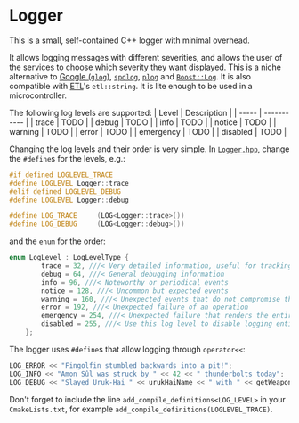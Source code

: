 # Logger

This is a small, self-contained C++ logger with minimal overhead.

It allows logging messages with different severities, and allows the user of the services to choose which severity they want displayed.
This is a niche alternative to [Google (`glog`)](), [`spdlog`](), [`plog`]() and [`Boost::Log`]().
It is also compatible with [ETL]()'s `etl::string`.
It is lite enough to be used in a microcontroller.

The following log levels are supported:
| Level | Description |
| ----- | ----------- |
| trace | TODO |
| debug | TODO |
| info | TODO |
| notice | TODO |
| warning | TODO |
| error | TODO |
| emergency | TODO |
| disabled | TODO |

Changing the log levels and their order is very simple.
In [`Logger.hpp`](), change the `#define`s for the levels, e.g.:
```cpp
#if defined LOGLEVEL_TRACE
#define LOGLEVEL Logger::trace
#elif defined LOGLEVEL_DEBUG
#define LOGLEVEL Logger::debug
```

```cpp
#define LOG_TRACE     (LOG<Logger::trace>())
#define LOG_DEBUG     (LOG<Logger::debug>())
```

and the `enum` for the order:
```cpp
enum LogLevel : LogLevelType {
		trace = 32, ///< Very detailed information, useful for tracking the individual steps of an operation
		debug = 64, ///< General debugging information
		info = 96, ///< Noteworthy or periodical events
		notice = 128, ///< Uncommon but expected events
		warning = 160, ///< Unexpected events that do not compromise the operability of a function
		error = 192, ///< Unexpected failure of an operation
		emergency = 254, ///< Unexpected failure that renders the entire system unusable
		disabled = 255, ///< Use this log level to disable logging entirely. No message should be logged as disabled.
	};
```

The logger uses `#define`s that allow logging through `operator<<`:
```cpp
LOG_ERROR << "Fingolfin stumbled backwards into a pit!";
LOG_INFO << "Amon Sûl was struck by " << 42 << " thunderbolts today";
LOG_DEBUG << "Slayed Uruk-Hai " << urukHaiName << " with " << getWeapon(adventurerName);
```

Don't forget to include the line `add_compile_definitions<LOG_LEVEL>` in your `CmakeLists.txt`, for example `add_compile_definitions(LOGLEVEL_TRACE)`.
